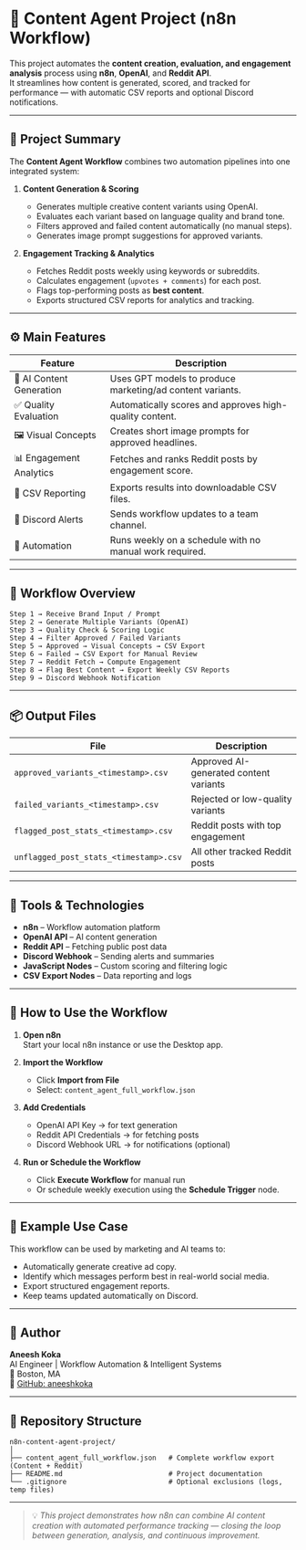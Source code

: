 # 🧠 Content Agent Project (n8n Workflow)

This project automates the **content creation, evaluation, and engagement analysis** process using **n8n**, **OpenAI**, and **Reddit API**.  
It streamlines how content is generated, scored, and tracked for performance — with automatic CSV reports and optional Discord notifications.

---

## 📘 Project Summary

The **Content Agent Workflow** combines two automation pipelines into one integrated system:

1. **Content Generation & Scoring**
   - Generates multiple creative content variants using OpenAI.
   - Evaluates each variant based on language quality and brand tone.
   - Filters approved and failed content automatically (no manual steps).
   - Generates image prompt suggestions for approved variants.

2. **Engagement Tracking & Analytics**
   - Fetches Reddit posts weekly using keywords or subreddits.
   - Calculates engagement (`upvotes + comments`) for each post.
   - Flags top-performing posts as **best content**.
   - Exports structured CSV reports for analytics and tracking.

---

## ⚙️ Main Features

| Feature | Description |
|----------|-------------|
| 🤖 AI Content Generation | Uses GPT models to produce marketing/ad content variants. |
| ✅ Quality Evaluation | Automatically scores and approves high-quality content. |
| 🖼️ Visual Concepts | Creates short image prompts for approved headlines. |
| 📊 Engagement Analytics | Fetches and ranks Reddit posts by engagement score. |
| 🧾 CSV Reporting | Exports results into downloadable CSV files. |
| 🔔 Discord Alerts | Sends workflow updates to a team channel. |
| 📅 Automation | Runs weekly on a schedule with no manual work required. |

---

## 🧩 Workflow Overview

```plaintext
Step 1 → Receive Brand Input / Prompt  
Step 2 → Generate Multiple Variants (OpenAI)  
Step 3 → Quality Check & Scoring Logic  
Step 4 → Filter Approved / Failed Variants  
Step 5 → Approved → Visual Concepts → CSV Export  
Step 6 → Failed → CSV Export for Manual Review  
Step 7 → Reddit Fetch → Compute Engagement  
Step 8 → Flag Best Content → Export Weekly CSV Reports  
Step 9 → Discord Webhook Notification
```

---

## 📦 Output Files

| File | Description |
|------|--------------|
| `approved_variants_<timestamp>.csv` | Approved AI-generated content variants |
| `failed_variants_<timestamp>.csv` | Rejected or low-quality variants |
| `flagged_post_stats_<timestamp>.csv` | Reddit posts with top engagement |
| `unflagged_post_stats_<timestamp>.csv` | All other tracked Reddit posts |

---

## 🔧 Tools & Technologies

- **n8n** – Workflow automation platform  
- **OpenAI API** – AI content generation  
- **Reddit API** – Fetching public post data  
- **Discord Webhook** – Sending alerts and summaries  
- **JavaScript Nodes** – Custom scoring and filtering logic  
- **CSV Export Nodes** – Data reporting and logs  

---

## 🚀 How to Use the Workflow

1. **Open n8n**  
   Start your local n8n instance or use the Desktop app.

2. **Import the Workflow**  
   - Click **Import from File**  
   - Select: `content_agent_full_workflow.json`

3. **Add Credentials**  
   - OpenAI API Key → for text generation  
   - Reddit API Credentials → for fetching posts  
   - Discord Webhook URL → for notifications (optional)

4. **Run or Schedule the Workflow**  
   - Click **Execute Workflow** for manual run  
   - Or schedule weekly execution using the **Schedule Trigger** node.

---

## 🧭 Example Use Case

This workflow can be used by marketing and AI teams to:
- Automatically generate creative ad copy.
- Identify which messages perform best in real-world social media.
- Export structured engagement reports.
- Keep teams updated automatically on Discord.

---

## 👤 Author

**Aneesh Koka**  
AI Engineer | Workflow Automation & Intelligent Systems  
📍 Boston, MA  
🔗 [GitHub: aneeshkoka](https://github.com/aneeshkoka)

---

## 📁 Repository Structure

```
n8n-content-agent-project/
│
├── content_agent_full_workflow.json   # Complete workflow export (Content + Reddit)
├── README.md                          # Project documentation
└── .gitignore                         # Optional exclusions (logs, temp files)
```

---

> 💡 *This project demonstrates how n8n can combine AI content creation with automated performance tracking — closing the loop between generation, analysis, and continuous improvement.*
